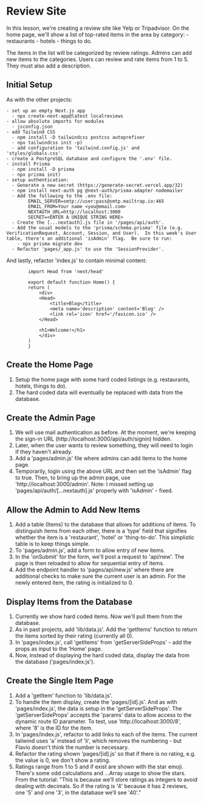 # Review Site

In this lesson, we're creating a review site like Yelp or Tripadvisor. On the home page, we'll show a list of top-rated items in the area by category: - restaurants - hotels - things to do.

The items in the list will be categorized by review ratings. Admins can add new items to the categories.
Users can review and rate items from 1 to 5. They must also add a description.

## Initial Setup

As with the other projects:

    - set up an empty Next.js app
      - npx create-next-app@latest localreviews
    - allow absolute imports for modules
      - jsconfig.json
    - add Tailwind CSS
      - npm install -D tailwindcss postcss autoprefixer
      - npx tailwindcss init -p)
      - add configuration to 'tailwind.config.js' and 'styles/globals.css'.
    - create a PostgreSQL database and configure the '.env' file.
    - install Prisma
      - npm install -D prisma
      - npx prisma init)
    - setup authentication:
      - Generate a new secret (https://generate-secret.vercel.app/32)
      - npm install next-auth pg @next-auth/prisma-adapter nodemailer
      - Add the following to the .env file:
            EMAIL_SERVER=smtp://user:pass@smtp.mailtrap.io:465
            EMAIL_FROM=Your name <you@email.com>
            NEXTAUTH_URL=http://localhost:3000
            SECRET=<ENTER A UNIQUE STRING HERE>
      - Create the [...nextauth].js file in '/pages/api/auth'.
      - Add the usual models to the 'prisma/schema.prisma' file (e.g. VerificationRequest, Account, Session, and User).  In this week's User table, there's an additional 'isAdmin' flag.  Be sure to run:
        - npx prisma migrate dev
      - Refactor 'pages/_app.js' to use the 'SessionProvider'.

And lastly, refactor 'index.js' to contain minimal content:

```
        import Head from 'next/head'

        export default function Home() {
        return (
            <div>
            <Head>
                <title>Blog</title>
                <meta name='description' content='Blog' />
                <link rel='icon' href='/favicon.ico' />
            </Head>

            <h1>Welcome!</h1>
            </div>
        )
        }
```

## Create the Home Page

1. Setup the home page with some hard coded listings (e.g. restaurants, hotels, things to do).
2. The hard coded data will eventually be replaced with data from the database.

## Create the Admin Page

1. We will use mail authentication as before. At the moment, we're keeping the sign-in URL (http://localhost:3000/api/auth/signin) hidden.
2. Later, when the user wants to review something, they will need to login if they haven't already.
3. Add a 'pages/admin.js' file where admins can add items to the home page.
4. Temporarily, login using the above URL and then set the 'isAdmin' flag to true. Then, to bring up the admin page, use 'http://localhost:3000/admin'. Note: I missed setting up 'pages/api/auth/[...nextauth].js' properly with 'isAdmin' - fixed.

## Allow the Admin to Add New Items

1. Add a table (Items) to the database that allows for additions of items. To distinguish items from each other, there is a 'type' field that signifies whether the item is a 'restaurant', 'hotel' or 'thing-to-do'. This simplistic table is to keep things simple.
2. To 'pages/admin.js', add a form to allow entry of new items.
3. In the 'onSubmit' for the form, we'll post a request to 'api/new'. The page is then reloaded to allow for sequential entry of items.
4. Add the endpoint handler to 'pages/api/new.js' where there are additional checks to make sure the current user is an admin. For the newly entered item, the rating is initialized to 0.

## Display Items from the Database

1. Currently we show hard coded items. Now we'll pull them from the database.
2. As in past projects, add 'lib/data.js'. Add the 'getItems' function to return the items sorted by their rating (currently all 0).
3. In 'pages/index.js', call 'getItems' from 'getServerSideProps' - add the props as input to the 'Home' page.
4. Now, instead of displaying the hard coded data, display the data from the database ('pages/index.js').

## Create the Single Item Page

1. Add a 'getItem' function to 'lib/data.js'.
2. To handle the item display, create the 'pages/[id].js'. And as with 'pages/index.js', the data is setup in the 'getServerSideProps'. The 'getServerSideProps' accepts the 'params' data to allow access to the dynamic route ID parameter. To test, use 'http://localhost:3000/8', where '8' is the ID for the item.
3. In 'pages/index.js', refactor to add links to each of the items. The current tailwind uses 'a' instead of 'li', which removes the numbering - but Flavio doesn't think the number is necessary.
4. Refactor the rating shown 'pages/[id].js' so that if there is no rating, e.g. the value is 0, we don't show a rating.
5. Ratings range from 1 to 5 and if exist are shown with the star emoji.  There's some odd calculations and ...Array usage to show the stars.  From the tutorial: "This is because we’ll store ratings as integers to avoid dealing with decimals.  So if the rating is '4' because it has 2 reviews, one '5' and one '3', in the database we’ll see '40'."
